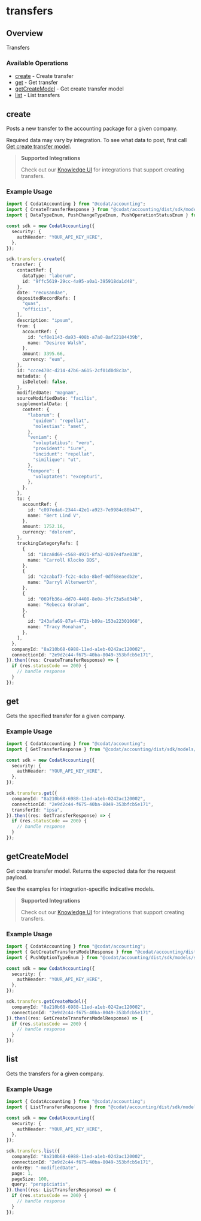 # transfers

## Overview

Transfers

### Available Operations

* [create](#create) - Create transfer
* [get](#get) - Get transfer
* [getCreateModel](#getcreatemodel) - Get create transfer model
* [list](#list) - List transfers

## create

Posts a new transfer to the accounting package for a given company.

Required data may vary by integration. To see what data to post, first call [Get create transfer model](https://docs.codat.io/accounting-api#/operations/get-create-transfers-model).

> **Supported Integrations**
> 
> Check out our [Knowledge UI](https://knowledge.codat.io/supported-features/accounting?view=tab-by-data-type&dataType=transfers) for integrations that support creating transfers.

### Example Usage

```typescript
import { CodatAccounting } from "@codat/accounting";
import { CreateTransferResponse } from "@codat/accounting/dist/sdk/models/operations";
import { DataTypeEnum, PushChangeTypeEnum, PushOperationStatusEnum } from "@codat/accounting/dist/sdk/models/shared";

const sdk = new CodatAccounting({
  security: {
    authHeader: "YOUR_API_KEY_HERE",
  },
});

sdk.transfers.create({
  transfer: {
    contactRef: {
      dataType: "laborum",
      id: "9ffc5619-29cc-4a95-a0a1-395918da1d48",
    },
    date: "recusandae",
    depositedRecordRefs: [
      "quas",
      "officiis",
    ],
    description: "ipsum",
    from: {
      accountRef: {
        id: "cf8e1143-da93-408b-a7a0-8af22184439b",
        name: "Desiree Walsh",
      },
      amount: 3395.66,
      currency: "eum",
    },
    id: "ccce470c-d214-47b6-a615-2cf01d0d8c3a",
    metadata: {
      isDeleted: false,
    },
    modifiedDate: "magnam",
    sourceModifiedDate: "facilis",
    supplementalData: {
      content: {
        "laborum": {
          "quidem": "repellat",
          "molestias": "amet",
        },
        "veniam": {
          "voluptatibus": "vero",
          "provident": "iure",
          "incidunt": "repellat",
          "similique": "ut",
        },
        "tempore": {
          "voluptates": "excepturi",
        },
      },
    },
    to: {
      accountRef: {
        id: "c097eda6-2344-42e1-a923-7e9984c80b47",
        name: "Bert Lind V",
      },
      amount: 1752.16,
      currency: "dolorem",
    },
    trackingCategoryRefs: [
      {
        id: "18ca8d69-c568-4921-8fa2-0207e4fae038",
        name: "Carroll Klocko DDS",
      },
      {
        id: "c2cabaf7-fc2c-4cba-8bef-0df68eaedb2e",
        name: "Darryl Altenwerth",
      },
      {
        id: "069fb36a-dd70-4408-8e0a-3fc73a5a034b",
        name: "Rebecca Graham",
      },
      {
        id: "243afa69-87a4-472b-b09a-153e22301068",
        name: "Tracy Monahan",
      },
    ],
  },
  companyId: "8a210b68-6988-11ed-a1eb-0242ac120002",
  connectionId: "2e9d2c44-f675-40ba-8049-353bfcb5e171",
}).then((res: CreateTransferResponse) => {
  if (res.statusCode == 200) {
    // handle response
  }
});
```

## get

Gets the specified transfer for a given company.

### Example Usage

```typescript
import { CodatAccounting } from "@codat/accounting";
import { GetTransferResponse } from "@codat/accounting/dist/sdk/models/operations";

const sdk = new CodatAccounting({
  security: {
    authHeader: "YOUR_API_KEY_HERE",
  },
});

sdk.transfers.get({
  companyId: "8a210b68-6988-11ed-a1eb-0242ac120002",
  connectionId: "2e9d2c44-f675-40ba-8049-353bfcb5e171",
  transferId: "ipsa",
}).then((res: GetTransferResponse) => {
  if (res.statusCode == 200) {
    // handle response
  }
});
```

## getCreateModel

Get create transfer model. Returns the expected data for the request payload.

See the examples for integration-specific indicative models.

> **Supported Integrations**
> 
> Check out our [Knowledge UI](https://knowledge.codat.io/supported-features/accounting?view=tab-by-data-type&dataType=transfers) for integrations that support creating transfers.

### Example Usage

```typescript
import { CodatAccounting } from "@codat/accounting";
import { GetCreateTransfersModelResponse } from "@codat/accounting/dist/sdk/models/operations";
import { PushOptionTypeEnum } from "@codat/accounting/dist/sdk/models/shared";

const sdk = new CodatAccounting({
  security: {
    authHeader: "YOUR_API_KEY_HERE",
  },
});

sdk.transfers.getCreateModel({
  companyId: "8a210b68-6988-11ed-a1eb-0242ac120002",
  connectionId: "2e9d2c44-f675-40ba-8049-353bfcb5e171",
}).then((res: GetCreateTransfersModelResponse) => {
  if (res.statusCode == 200) {
    // handle response
  }
});
```

## list

Gets the transfers for a given company.

### Example Usage

```typescript
import { CodatAccounting } from "@codat/accounting";
import { ListTransfersResponse } from "@codat/accounting/dist/sdk/models/operations";

const sdk = new CodatAccounting({
  security: {
    authHeader: "YOUR_API_KEY_HERE",
  },
});

sdk.transfers.list({
  companyId: "8a210b68-6988-11ed-a1eb-0242ac120002",
  connectionId: "2e9d2c44-f675-40ba-8049-353bfcb5e171",
  orderBy: "-modifiedDate",
  page: 1,
  pageSize: 100,
  query: "perspiciatis",
}).then((res: ListTransfersResponse) => {
  if (res.statusCode == 200) {
    // handle response
  }
});
```
